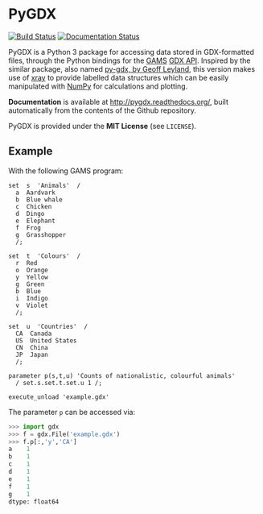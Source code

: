 # PyGDX
[![Build Status](https://travis-ci.org/khaeru/py-gdx.svg?branch=master)](https://travis-ci.org/khaeru/py-gdx)
[![Documentation Status](https://readthedocs.org/projects/pygdx/badge/?version=latest)](https://readthedocs.org/projects/pygdx/?badge=latest)


PyGDX is a Python 3 package for accessing data stored in GDX-formatted files, through the Python bindings for the [GAMS](http://www.gams.com) [GDX API](http://www.gams.com/dd/docs/api/expert-level/gdxqdrep.html). Inspired by the similar package, also named [py-gdx, by Geoff
Leyland](https://github.com/geoffleyland/py-gdx), this version makes use of [xray](https://github.com/xray/xray) to provide labelled data structures which can be easily manipulated with [NumPy](http://www.numpy.org/) for calculations and plotting.

**Documentation** is available at http://pygdx.readthedocs.org/, built automatically from the contents of the Github repository.

PyGDX is provided under the **MIT License** (see `LICENSE`).

Example
-------

With the following GAMS program:
````
set  s  'Animals'  /
  a  Aardvark
  b  Blue whale
  c  Chicken
  d  Dingo
  e  Elephant
  f  Frog
  g  Grasshopper
  /;

set  t  'Colours'  /
  r  Red
  o  Orange
  y  Yellow
  g  Green
  b  Blue
  i  Indigo
  v  Violet
  /;

set  u  'Countries'  /
  CA  Canada
  US  United States
  CN  China
  JP  Japan
  /;

parameter p(s,t,u) 'Counts of nationalistic, colourful animals'
  / set.s.set.t.set.u 1 /;

execute_unload 'example.gdx'
````

The parameter `p` can be accessed via:
````python
>>> import gdx
>>> f = gdx.File('example.gdx')
>>> f.p[:,'y','CA']
a    1
b    1
c    1
d    1
e    1
f    1
g    1
dtype: float64
````
